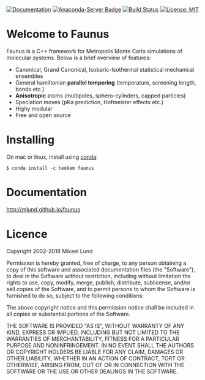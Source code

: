 [![Documentation](https://img.shields.io/badge/documentation-red.svg)](http://mlund.github.io/faunus/)
[![Anaconda-Server Badge](https://anaconda.org/teokem/faunus/badges/installer/conda.svg)](https://conda.anaconda.org/teokem/)
[![Build Status](https://travis-ci.org/mlund/faunus.svg?branch=master)](https://travis-ci.org/mlund/faunus)
[![License: MIT](https://img.shields.io/badge/License-MIT-red.svg)](https://opensource.org/licenses/MIT)

Welcome to Faunus
=================

Faunus is a C++ framework for Metropolis Monte Carlo simulations of
molecular systems. Below is a brief overview of features:

- Canonical, Grand Canonical, Isobaric-Isothermal statistical mechanical ensembles
- General hamiltonian **parallel tempering** (temperature, screening length, bonds etc.)
- **Anisotropic** atoms (multipoles, sphero-cylinders, capped particles)
- Speciation moves (pKa prediction, Hofmeister effects etc.)
- Highy modular
- Free and open source

Installing
===========

On mac or linux, install using [conda](https://conda.io/miniconda.html):

    $ conda install -c teokem faunus

Documentation
=============

http://mlund.github.io/faunus

Licence
=======

Copyright 2002-2018 Mikael Lund

Permission is hereby granted, free of charge, to any person obtaining a copy of this software
and associated documentation files (the "Software"), to deal in the Software without restriction,
including without limitation the rights to use, copy, modify, merge, publish, distribute,
sublicense, and/or sell copies of the Software, and to permit persons to whom the Software
is furnished to do so, subject to the following conditions:

The above copyright notice and this permission notice shall be included in all copies or
substantial portions of the Software.

THE SOFTWARE IS PROVIDED "AS IS", WITHOUT WARRANTY OF ANY KIND, EXPRESS OR IMPLIED, INCLUDING
BUT NOT LIMITED TO THE WARRANTIES OF MERCHANTABILITY, FITNESS FOR A PARTICULAR PURPOSE AND
NONINFRINGEMENT. IN NO EVENT SHALL THE AUTHORS OR COPYRIGHT HOLDERS BE LIABLE FOR ANY CLAIM,
DAMAGES OR OTHER LIABILITY, WHETHER IN AN ACTION OF CONTRACT, TORT OR OTHERWISE, ARISING FROM,
OUT OF OR IN CONNECTION WITH THE SOFTWARE OR THE USE OR OTHER DEALINGS IN THE SOFTWARE.
